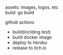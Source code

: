 assets: images, logos, etc\
build: go build

github actions
- build(inclding test)
- build docker image
- deploy to heroku
- release to itch.io